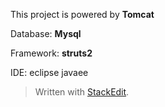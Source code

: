 This project is powered by **Tomcat** 

Database: **Mysql**

Framework: **struts2**

IDE: eclipse javaee



> Written with [StackEdit](https://stackedit.io/).

